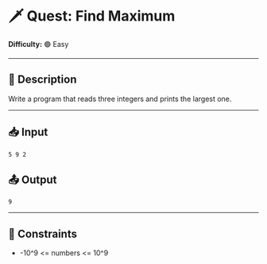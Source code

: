 # 🗡️ Quest: Find Maximum

**Difficulty:** 🟢 Easy  

---

## 📜 Description  
Write a program that reads three integers and prints the largest one.

---

## 📥 Input  
```
5 9 2
```

## 📤 Output  
```
9
```

---

## 📏 Constraints  
- -10^9 <= numbers <= 10^9

